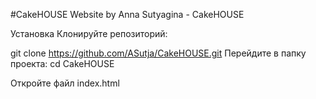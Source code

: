 #CakeHOUSE
Website by Anna Sutyagina - CakeHOUSE

Установка
Клонируйте репозиторий:

git clone https://github.com/ASutja/CakeHOUSE.git
Перейдите в папку проекта: cd CakeHOUSE

Откройте файл index.html
